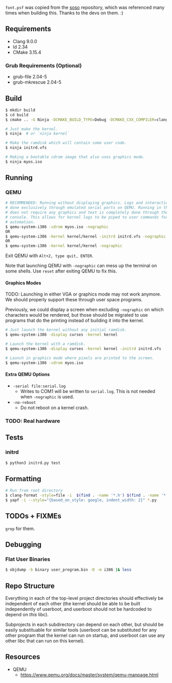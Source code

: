 `font.psf` was copied from the [soso](https://github.com/ozkl/soso) repository,
which was referenced many times when building this. Thanks to the devs on them.
:)

## Requirements

- Clang 9.0.0
- ld 2.34
- CMake 3.15.4

### Grub Requirements (Optional)

- grub-file 2.04-5
- grub-mkrescue 2.04-5

## Build

```sh
$ mkdir build
$ cd build
$ cmake .. -G Ninja -DCMAKE_BUILD_TYPE=Debug -DCMAKE_CXX_COMPILER=clang++ -DCMAKE_C_COMPILER=clang

# Just make the kernel.
$ ninja  # or `ninja kernel`

# Make the ramdisk which will contain some user code.
$ ninja initrd.vfs

# Making a bootable cdrom image that also uses graphics mode.
$ ninja myos.iso
```

## Running

### QEMU

```sh
# RECOMMENDED: Running without displaying graphics. Logs and interaction are
# done exclusively through emulated serial ports on QEMU. Running in this mode
# does not require any graphics and text is completely done through the user
# console. This allows for kernel logs to be piped to user commands for
# automation.
$ qemu-system-i386 -cdrom myos.iso -nographic
OR
$ qemu-system-i386 -kernel kernel/kernel -initrd initrd.vfs -nographic
OR
$ qemu-system-i386 -kernel kernel/kernel -nographic
```

Exit QEMU with `Alt+2, type quit, ENTER`.

Note that launching QEMU with `-nographic` can mess up the terminal on some
shells. Use `reset` after exiting QEMU to fix this.

#### Graphics Modes

TODO: Launching in either VGA or graphics mode may not work anymore. We should
properly support these through user space programs.

Previously, we could display a screen when excluding `-nographic` on which
characters would be rendered, but those should be migrated to use programs that
do the printing instead of building it into the kernel.

```sh
# Just launch the kernel without any initial ramdisk.
$ qemu-system-i386 -display curses -kernel kernel

# Launch the kernel with a ramdisk.
$ qemu-system-i386 -display curses -kernel kernel -initrd initrd.vfs

# Launch in graphics mode where pixels are printed to the screen.
$ qemu-system-i386 -cdrom myos.iso
```

#### Extra QEMU Options

- `-serial file:serial.log`
  - Writes to COM1 will be written to `serial.log`. This is not needed when
    `-nographic` is used.
- `-no-reboot`
  - Do not reboot on a kernel crash.

### TODO: Real hardware

## Tests

### initrd

```sh
$ python3 initrd.py test
```

## Formatting

```sh
# Run from root directory
$ clang-format -style=file -i  $(find . -name '*.h') $(find . -name '*.cpp')
$ yapf -i --style="{based_on_style: google, indent_width: 2}" *.py
```

## TODOs + FIXMEs

`grep` for them.

## Debugging

### Flat User Binaries

```sh
$ objdump -b binary user_program.bin -D -m i386 |& less
```

## Repo Structure

Everything in each of the top-level project directories should effectively be
independent of each other (the kernel should be able to be built independently
of userboot, and userboot should not be hardcoded to depend on *this* libc).

Subprojects in each subdirectory can depend on each other, but should be easily
substituable for similar tools (userboot can be substituted for any other
program that the kernel can run on startup, and userboot can use any other libc
that can run on this kernel).

## Resources

- QEMU
  - https://www.qemu.org/docs/master/system/qemu-manpage.html
